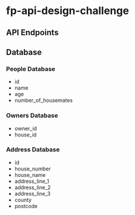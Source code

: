 # fp-api-design-challenge

## API Endpoints

## Database

### People Database

- id
- name
- age
- number_of_housemates

### Owners Database

- owner_id
- house_id

### Address Database

- id
- house_number
- house_name
- address_line_1
- address_line_2
- address_line_3
- county
- postcode
